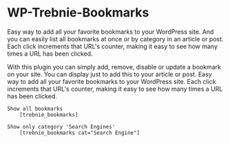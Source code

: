 # WP-Trebnie-Bookmarks
Easy way to add all your favorite bookmarks to your WordPress site. And you can easily list all bookmarks at once or by category in an article or post. Each click increments that URL's counter, making it easy to see how many times a URL has been clicked.


With this plugin you can simply add, remove, disable or update a bookmark on your site. You can display just to add this to your
article or post.
Easy way to add all your favorite bookmarks to your WordPress site.
Each click increments that URL's counter, making it easy to see how many times a URL has been clicked.

	Show all bookmarks
		[trebnie_bookmarks]

	Show only category 'Search Engines'
		[trebnie_bookmarks cat="Search Engine"]
